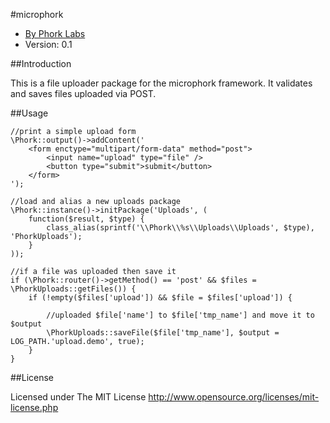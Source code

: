 #microphork

* [By Phork Labs](http://phorklabs.com/)
* Version: 0.1


##Introduction

This is a file uploader package for the microphork framework. It validates and saves files uploaded via POST.


##Usage

```
//print a simple upload form
\Phork::output()->addContent('
    <form enctype="multipart/form-data" method="post">
        <input name="upload" type="file" />
        <button type="submit">submit</button>
    </form>
');

//load and alias a new uploads package
\Phork::instance()->initPackage('Uploads', (
    function($result, $type) {
        class_alias(sprintf('\\Phork\\%s\\Uploads\\Uploads', $type), 'PhorkUploads');
    }
));

//if a file was uploaded then save it
if (\Phork::router()->getMethod() == 'post' && $files = \PhorkUploads::getFiles()) {
    if (!empty($files['upload']) && $file = $files['upload']) {
    
        //uploaded $file['name'] to $file['tmp_name'] and move it to $output
        \PhorkUploads::saveFile($file['tmp_name'], $output = LOG_PATH.'upload.demo', true);
    }
}
```


##License

Licensed under The MIT License
<http://www.opensource.org/licenses/mit-license.php>